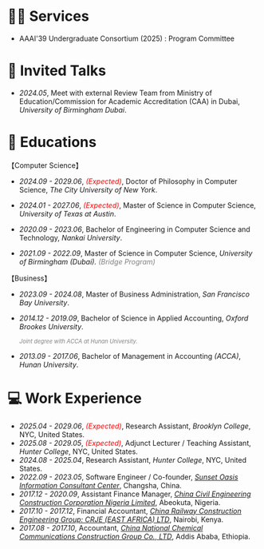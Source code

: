 # 👩‍💻 Services

- AAAI'39 Undergraduate Consortium (2025) : Program Committee

# 💬 Invited Talks

- *2024.05*, Meet with external Review Team from Ministry of Education/Commission for Academic Accreditation (CAA) in Dubai, *University of Birmingham Dubai*.

# 📖 Educations
【Computer Science】
- *2024.09 - 2029.06*, <span style="color:red;">*(Expected)*</span>, Doctor of Philosophy in Computer Science, *The City University of New York*. 

  <!-- *<span style="color:gray; font-size:0.8em;">Advisor: Dr. Raffi Khatchadourian</span>* -->

- *2024.01 - 2027.06*, <span style="color:red;">*(Expected)*</span>, Master of Science in Computer Science, *University of Texas at Austin*.
  
  <!--  *<span style="color:gray; font-size:0.8em;">Part-time Online Program; Advisor: N/A</span>*-->
  
- *2020.09 - 2023.06*, Bachelor of Engineering in Computer Science and Technology, *Nankai University*.
  
  <!--  <span style="color:gray; font-size:0.8em;">*Associate to Bachelor's Degree Program*</span><span style="color:gray; font-size:0.8em;font-family: SimSun;">;</span> *<span style="color:gray; font-size:0.8em;">Advisor: Dr. Haiwei Zhang</span>*-->
  
  <!-- *<span style="color:gray; font-size:0.8em;">Capestone Project:     [SSM: Student-Information-Management-System](https://github.com/Chufeng-Jiang/SSM_Student-Information-Management-System)</span>*-->
  
- *2021.09 - 2022.09*, Master of Science in Computer Science, *University of Birmingham (Dubai).  <span style="color:gray;">(Bridge Program)</span>*
  
  <!--*<span style="color:gray;font-size:0.8em;">Advisor: Dr. Mian M. Hamayun</span>*-->
  
  <!--*<span style="color:gray;font-size:0.8em;">Capestone Project: [Java_SpringBoot:_DubaiShop_E-Commerce - An Online Shopping Website](https://github.com/Chufeng-Jiang/Java_SpringBoot_DubaiShop_E-Commerce).<br>Supervisor: Dr. Ahmad Ibrahim; Inspector: Dr. Eike Ritter</span>*-->


【Business】
- *2023.09 - 2024.08*, Master of Business Administration, *San Francisco Bay University*.
  
  <!--*<span style="color:gray; font-size:0.8em;">Supervisor: Dr. Flora Chu</span>*-->
  
  <!--*<span style="color:gray; font-size:0.8em;">Business Plan and Simulation: EmpoweredU Co. Ltd -  A Social Emotional Learning Platform in USA </span>*-->
  
- *2014.12 - 2019.09*, Bachelor of Science in Applied Accounting, *Oxford Brookes University*.
  
  *<span style="color:gray; font-size:0.8em;">Joint degree with ACCA at Hunan University. </span>*<!--Mentor: Ms. Ying Ju (ICF ACC Coach)-->
  
  <!--*<span style="color:gray; font-size:0.8em;">Thesis: An Evaluation of the Business and Financial Performance of China Shenhua Energy Company Limited Between 1st January 2015 and 31st December 2017</span>*-->
  
- *2013.09 - 2017.06*, Bachelor of Management in Accounting *(ACCA)*,  *Hunan University*.
  
  <!--*<span style="color:gray; font-size:0.8em;">Advisor: Dr. Yanyan Jiang</span>*-->
  
  <!--*<span style="color:gray; font-size:0.8em;">Thesis:     The Application of Big Data in Business Analysis</span>* -->


# 💻 Work Experience
- *2025.04 - 2029.06*, <span style="color:red;">*(Expected)*</span>, Research Assistant, *Brooklyn College*,  NYC, United States.
- *2025.08 - 2029.05*, <span style="color:red;">*(Expected)*</span>, Adjunct Lecturer / Teaching Assistant, *Hunter College*,  NYC, United States.
- *2024.08 - 2025.04*, Research Assistant, *Hunter College*,  NYC, United States.
- *2022.09 - 2023.05*, Software Engineer / Co-founder, [*Sunset Oasis Information Consultant Center*](https://www.linkedin.com/company/96330400/admin/dashboard/),  Changsha, China.
- *2017.12 - 2020.09*, Assistant Finance Manager, [*China Civil Engineering Construction Corporation Nigeria Limited*](http://www.ccecc.com.cn/col/col7669/index.html), Abeokuta, Nigeria.
- *2017.10 - 2017.12*, Financial Accountant, *[China Railway Construction Engineering Group: CRJE (EAST AFRICA) LTD](http://ydyl.cacem.com.cn/photos/EB5F603D_15509C5D.pdf)*, Nairobi, Kenya.
- *2017.08 - 2017.10*, Accountant, [*China National Chemical Communications Construction Group Co., LTD*](http://zhxjj.com.cn/index.php/page/index/id/124.html), Addis Ababa, Ethiopia.

